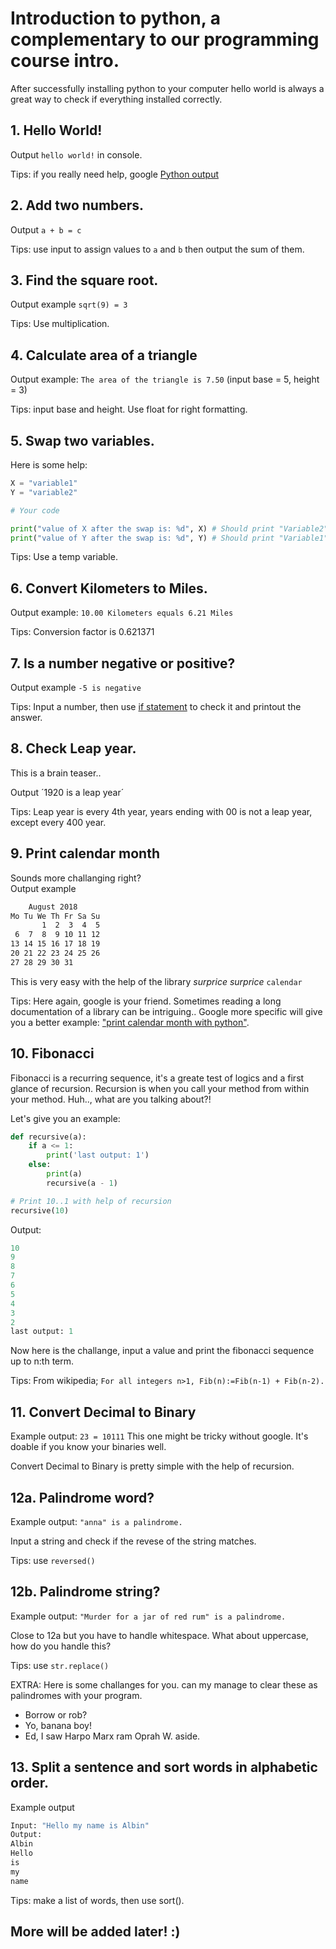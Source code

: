 # Introduction to python, a complementary to our programming course intro.

After successfully installing python to your computer hello world is always a great way to check if everything installed correctly.

## 1. Hello World!
Output `hello world!` in console.  

Tips: if you really need help, google [Python output](http://lmgtfy.com/?q=Python+output)

## 2. Add two numbers.
Output `a + b = c`

Tips: use input to assign values to `a` and `b` then output the sum of them.

## 3. Find the square root.

Output example `sqrt(9) = 3`

Tips: Use multiplication.

## 4. Calculate area of a triangle

Output example: `The area of the triangle is 7.50` (input base = 5, height = 3)

Tips: input base and height. Use float for right formatting.

## 5. Swap two variables.

Here is some help: 
```python
X = "variable1"
Y = "variable2"

# Your code

print("value of X after the swap is: %d", X) # Should print "Variable2"
print("value of Y after the swap is: %d", Y) # Should print "Variable1"
```
Tips: Use a temp variable.

## 6. Convert Kilometers to Miles.
Output example: `10.00 Kilometers equals 6.21 Miles`

Tips: Conversion factor is 0.621371

## 7. Is a number negative or positive?
Output example `-5 is negative`

Tips: Input a number, then use [if statement](http://anh.cs.luc.edu/handsonPythonTutorial/ifstatements.html) to check it and printout the answer.

## 8. Check Leap year.
This is a brain teaser..

Output ´1920 is a leap year´

Tips: Leap year is every 4th year, years ending with 00 is not a leap year, except every 400 year.

## 9. Print calendar month
Sounds more challanging right?  
Output example
```bash
    August 2018
Mo Tu We Th Fr Sa Su
       1  2  3  4  5
 6  7  8  9 10 11 12
13 14 15 16 17 18 19
20 21 22 23 24 25 26
27 28 29 30 31
```
This is very easy with the help of the library *surprice surprice* `calendar`

Tips: Here again, google is your friend. Sometimes reading a long documentation of a library can be intriguing..
Google more specific will give you a better example: ["print calendar month with python"](https://www.tutorialspoint.com/How-to-print-calendar-for-a-month-in-Python).

## 10. Fibonacci
Fibonacci is a recurring sequence, it's a greate test of logics and a first glance of recursion.
Recursion is when you call your method from within your method. Huh.., what are you talking about?!

Let's give you an example:
```python
def recursive(a):
    if a <= 1:
        print('last output: 1')
    else:
        print(a)
        recursive(a - 1)

# Print 10..1 with help of recursion
recursive(10)
```
Output:
```python
10
9
8
7
6
5
4
3
2
last output: 1
```

Now here is the challange, input a value and print the fibonacci sequence up to n:th term.

Tips: From wikipedia; `For all integers n>1, Fib(n):=Fib(n-1) + Fib(n-2).`

## 11. Convert Decimal to Binary
Example output: `23 = 10111`
This one might be tricky without google. It's doable if you know your binaries well.

Convert Decimal to Binary is pretty simple with the help of recursion.

## 12a. Palindrome word?

Example output: `"anna" is a palindrome.`

Input a string and check if the revese of the string matches.

Tips: use `reversed()`

## 12b. Palindrome string?

Example output: `"Murder for a jar of red rum" is a palindrome.`

Close to 12a but you have to handle whitespace.
What about uppercase, how do you handle this?

Tips: use `str.replace()`

EXTRA: Here is some challanges for you. can my manage to clear these as palindromes with your program.
* Borrow or rob?
* Yo, banana boy!
* Ed, I saw Harpo Marx ram Oprah W. aside.

## 13. Split a sentence and sort words in alphabetic order.

Example output
```bash
Input: "Hello my name is Albin"
Output:
Albin
Hello
is
my
name
```

Tips: make a list of words, then use sort().
 

## More will be added later! :) 
